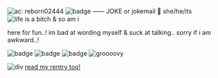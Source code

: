 ![ac: reborn02444](https://file.garden/aKEe1WsXeEL-vAnJ/spamvil%20picmix)
![badge](https://img.shields.io/badge/plush-%E2%99%A1-lightpink?style=plastic&labelColor=lightblue) ⸺ JOKE or jokemail 🩷 she/he/its ![life is a bitch & so am i](https://64.media.tumblr.com/8dfc7ea1189c42c7e12289af3155faeb/2a25a5e1abd64440-6b/s250x400/fcdcb3167863c1238654d004c09b35bc8c32eea9.gifv)

here for fun..! im bad at wording myself & suck at talking.. sorry if i am awkward..!

![badge](https://img.shields.io/badge/%E2%99%A1-I%20Love%20TV!-%23E21649?style=social&labelColor=pink) ![badge](https://img.shields.io/badge/CHAOS%20CHAOS-%E2%99%A4%E2%99%A1%E2%99%A7%E2%99%A2-%238D71CC?style=plastic&labelColor=green) ![badge](https://img.shields.io/badge/%E2%9C%86-MAILMAN-lightyellow?style=plastic&labelColor=pink) ![groooovy](https://64.media.tumblr.com/5e9f812f8b684cf4f26d95024a295c4b/354714609073620a-5a/s250x400/7a3bb261b0d21df134e69d07ec1667394d66a24b.gifv)

![div](https://64.media.tumblr.com/a1349938ebb7a690cfab1c8ee7bc5ee2/015d5288ce8e3e9f-f9/s400x600/a4bfb9037a4ef67bf64510e1d90dbe33cea57245.webp)
[read my rentry too!](https://rentry.co/deltarotted)
